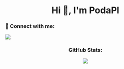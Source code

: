 <h1 align="center">Hi 👋, I'm PodaPl</h1>

### 💬 Connect with me: 
[<img src="https://img.shields.io/badge/podapl-blue?style=flat&logo=discord&logoColor=white"/>](https://discord.com/)

<h3 align="center">GitHub Stats:</h3>
<p align="center">
  <img src="https://github-readme-stats.vercel.app/api?username=PodaPl&theme=nightowl&show_icons=true"/>
</>
